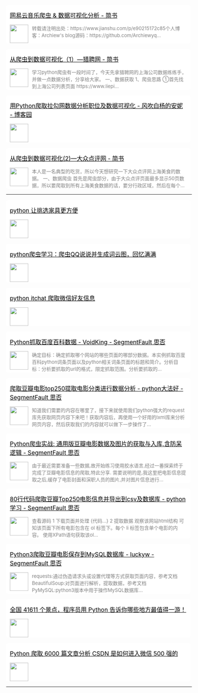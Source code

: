 


<div name="section_div" style="background-color:white;padding:1px 10px;width:480px;border-radius:5px;margin-top:15px;">
    <div>
        <p>
            <font size=3 style="color:black;">
                <a href="https://www.jianshu.com/p/e90215172c85" _target="blank" style="color:black;">网易云音乐爬虫 &amp; 数据可视化分析 - 简书</a>
            </font>
        </p>
    </div>
    <div style="display:flex;display:-webkit-flex;">
        <div style="width:50px;">
            <img style="width:50px;" src="https://www.jianshu.com/favicon.ico" />
        </div>
        <div style="flex:1;-webkit-flex:1;padding-left:10px;overflow:hidden;">
            <font size=2 color=grey>转载请注明出处：https://www.jianshu.com/p/e90215172c85个人博客：Archiew's blog源码：https://github.com/Archiewyq...</font>
        </div>
    </div>
</div>

<div name="section_div" style="background-color:white;padding:1px 10px;width:480px;border-radius:5px;margin-top:15px;">
    <div>
        <p>
            <font size=3 style="color:black;">
                <a href="https://www.jianshu.com/p/c80badcaa5bf?open_source=weibo_search" _target="blank" style="color:black;">从爬虫到数据可视化（1）—猎聘网 - 简书</a>
            </font>
        </p>
    </div>
    <div style="display:flex;display:-webkit-flex;">
        <div style="width:50px;">
            <img style="width:50px;" src="https://www.jianshu.com/favicon.ico" />
        </div>
        <div style="flex:1;-webkit-flex:1;padding-left:10px;overflow:hidden;">
            <font size=2 color=grey>学习python爬虫有一段时间了，今天先拿猎聘网的上海公司数据练练手，并做一点数据分析，分享给大家。 一、数据获取 1、爬虫思路 ①首先找到上海公司列表页面 https://www.liepi...</font>
        </div>
    </div>
</div>

<div name="section_div" style="background-color:white;padding:1px 10px;width:480px;border-radius:5px;margin-top:15px;">
    <div>
        <p>
            <font size=3 style="color:black;">
                <a href="http://www.cnblogs.com/annebang/p/8710992.html" _target="blank" style="color:black;">用Python爬取拉勾网数据分析职位及数据可视化 - 风吹白杨的安妮 - 博客园</a>
            </font>
        </p>
    </div>
    <div style="display:flex;display:-webkit-flex;">
        <div style="width:50px;">
            <img style="width:50px;" src="http://www.cnblogs.com/favicon.ico" />
        </div>
        <div style="flex:1;-webkit-flex:1;padding-left:10px;overflow:hidden;">
            <font size=2 color=grey></font>
        </div>
    </div>
</div>

<div name="section_div" style="background-color:white;padding:1px 10px;width:480px;border-radius:5px;margin-top:15px;">
    <div>
        <p>
            <font size=3 style="color:black;">
                <a href="https://www.jianshu.com/p/f422c6ef307a" _target="blank" style="color:black;">从爬虫到数据可视化(2)—大众点评网 - 简书</a>
            </font>
        </p>
    </div>
    <div style="display:flex;display:-webkit-flex;">
        <div style="width:50px;">
            <img style="width:50px;" src="https://www.jianshu.com/favicon.ico" />
        </div>
        <div style="flex:1;-webkit-flex:1;padding-left:10px;overflow:hidden;">
            <font size=2 color=grey>本人是一名典型的吃货，所以今天想研究一下大众点评网上海美食的数据。 一、数据爬虫 首先是爬虫部分，由于大众点评页面最多显示50页数据，所以要爬取到所有上海美食数据的话，要分行政区域，然后在每个...</font>
        </div>
    </div>
</div>


----

<div name="section_div" style="background-color:white;padding:1px 10px;width:480px;border-radius:5px;margin-top:15px;">
    <div>
        <p>
            <font size=3 style="color:black;">
                <a href="https://mp.weixin.qq.com/s/tQ6uGBrxSLfJR4kk_GKB1Q" _target="blank" style="color:black;">python 让挑选家具更方便</a>
            </font>
        </p>
    </div>
    <div style="display:flex;display:-webkit-flex;">
        <div style="width:50px;">
            <img style="width:50px;" src="https://mp.weixin.qq.com/favicon.ico" />
        </div>
        <div style="flex:1;-webkit-flex:1;padding-left:10px;overflow:hidden;">
            <font size=2 color=grey></font>
        </div>
    </div>
</div>

<div name="section_div" style="background-color:white;padding:1px 10px;width:480px;border-radius:5px;margin-top:15px;">
    <div>
        <p>
            <font size=3 style="color:black;">
                <a href="https://mp.weixin.qq.com/s/ukpZ2TPiP4cDRF_f7PGMXw" _target="blank" style="color:black;">python爬虫学习：爬虫QQ说说并生成词云图，回忆满满</a>
            </font>
        </p>
    </div>
    <div style="display:flex;display:-webkit-flex;">
        <div style="width:50px;">
            <img style="width:50px;" src="https://mp.weixin.qq.com/favicon.ico" />
        </div>
        <div style="flex:1;-webkit-flex:1;padding-left:10px;overflow:hidden;">
            <font size=2 color=grey></font>
        </div>
    </div>
</div>

<div name="section_div" style="background-color:white;padding:1px 10px;width:480px;border-radius:5px;margin-top:15px;">
    <div>
        <p>
            <font size=3 style="color:black;">
                <a href="https://mp.weixin.qq.com/s/4EXgR4GkriTnAzVxluJxmg" _target="blank" style="color:black;">python itchat 爬取微信好友信息</a>
            </font>
        </p>
    </div>
    <div style="display:flex;display:-webkit-flex;">
        <div style="width:50px;">
            <img style="width:50px;" src="https://mp.weixin.qq.com/favicon.ico" />
        </div>
        <div style="flex:1;-webkit-flex:1;padding-left:10px;overflow:hidden;">
            <font size=2 color=grey></font>
        </div>
    </div>
</div>

<div name="section_div" style="background-color:white;padding:1px 10px;width:480px;border-radius:5px;margin-top:15px;">
    <div>
        <p>
            <font size=3 style="color:black;">
                <a href="https://segmentfault.com/a/1190000008241040" _target="blank" style="color:black;">Python抓取百度百科数据 - VoidKing - SegmentFault 思否</a>
            </font>
        </p>
    </div>
    <div style="display:flex;display:-webkit-flex;">
        <div style="width:50px;">
            <img style="width:50px;" src="https://segmentfault.com/favicon.ico" />
        </div>
        <div style="flex:1;-webkit-flex:1;padding-left:10px;overflow:hidden;">
            <font size=2 color=grey>确定目标：确定抓取哪个网站的哪些页面的哪部分数据。本实例抓取百度百科python词条页面以及python相关词条页面的标题和简介。分析目标：分析要抓取的url的格式，限定抓取范围。分析要抓取的...</font>
        </div>
    </div>
</div>

<div name="section_div" style="background-color:white;padding:1px 10px;width:480px;border-radius:5px;margin-top:15px;">
    <div>
        <p>
            <font size=3 style="color:black;">
                <a href="https://segmentfault.com/a/1190000005920679" _target="blank" style="color:black;">爬取豆瓣电影top250提取电影分类进行数据分析 - python大法好 - SegmentFault 思否</a>
            </font>
        </p>
    </div>
    <div style="display:flex;display:-webkit-flex;">
        <div style="width:50px;">
            <img style="width:50px;" src="https://segmentfault.com/favicon.ico" />
        </div>
        <div style="flex:1;-webkit-flex:1;padding-left:10px;overflow:hidden;">
            <font size=2 color=grey>知道我们需要的内容在哪里了，接下来就使用我们python强大的request库先获取网页内容下来吧！获取内容后，再使用一个好用的lxml库来分析网页内容，然后获取我们的内容就可以做下一步操作了...</font>
        </div>
    </div>
</div>

<div name="section_div" style="background-color:white;padding:1px 10px;width:480px;border-radius:5px;margin-top:15px;">
    <div>
        <p>
            <font size=3 style="color:black;">
                <a href="https://segmentfault.com/a/1190000015322939" _target="blank" style="color:black;">Python爬虫实战: 通用版豆瓣电影数据及图片的获取与入库,含防呆逻辑 - SegmentFault 思否</a>
            </font>
        </p>
    </div>
    <div style="display:flex;display:-webkit-flex;">
        <div style="width:50px;">
            <img style="width:50px;" src="https://segmentfault.com/favicon.ico" />
        </div>
        <div style="flex:1;-webkit-flex:1;padding-left:10px;overflow:hidden;">
            <font size=2 color=grey>由于最近需要准备一些数据,故开始练习使用胶水语言,经过一番探索终于完成了豆瓣电影信息的爬取,特此分享. 需要说明的是,我这里把电影信息提取之后,缓存了电影封面和演职人员的图片,并对图片信息进行...</font>
        </div>
    </div>
</div>

<div name="section_div" style="background-color:white;padding:1px 10px;width:480px;border-radius:5px;margin-top:15px;">
    <div>
        <p>
            <font size=3 style="color:black;">
                <a href="https://segmentfault.com/a/1190000011964958" _target="blank" style="color:black;">80行代码爬取豆瓣Top250电影信息并导出到csv及数据库 - python学习 - SegmentFault 思否</a>
            </font>
        </p>
    </div>
    <div style="display:flex;display:-webkit-flex;">
        <div style="width:50px;">
            <img style="width:50px;" src="https://segmentfault.com/favicon.ico" />
        </div>
        <div style="flex:1;-webkit-flex:1;padding-left:10px;overflow:hidden;">
            <font size=2 color=grey>查看源码 1 下载页面并处理 {代码...} 2 提取数据 观察该网站html结构 可知该页面下所有电影包含在 ol 标签下。每个 li 标签包含单个电影的内容。 使用XPath语句获取该ol...</font>
        </div>
    </div>
</div>

<div name="section_div" style="background-color:white;padding:1px 10px;width:480px;border-radius:5px;margin-top:15px;">
    <div>
        <p>
            <font size=3 style="color:black;">
                <a href="https://segmentfault.com/a/1190000007542546" _target="blank" style="color:black;">Python3爬取豆瓣电影保存到MySQL数据库 - luckyw - SegmentFault 思否</a>
            </font>
        </p>
    </div>
    <div style="display:flex;display:-webkit-flex;">
        <div style="width:50px;">
            <img style="width:50px;" src="https://segmentfault.com/favicon.ico" />
        </div>
        <div style="flex:1;-webkit-flex:1;padding-left:10px;overflow:hidden;">
            <font size=2 color=grey>requests:通过伪造请求头或设置代理等方式获取页面内容，参考文档BeautifulSoup:对页面进行解析，提取数据，参考文档PyMySQL:python3版本中用于操作MySQL数据库...</font>
        </div>
    </div>
</div>

<div name="section_div" style="background-color:white;padding:1px 10px;width:480px;border-radius:5px;margin-top:15px;">
    <div>
        <p>
            <font size=3 style="color:black;">
                <a href="https://mp.weixin.qq.com/s?__biz=MzA4MjEyNTA5Mw==&mid=2652568712&idx=1&sn=ca97b0228de1082ec2173c981f215655&chksm=8464d4c2b3135dd40e203f105118d2667cc873c7f0d93c628411fc005921639e6344970e563c&mpshare=1&scene=24&srcid=#rd" _target="blank" style="color:black;">全国 41611 个景点，程序员用 Python 告诉你哪些地方最值得一游！</a>
            </font>
        </p>
    </div>
    <div style="display:flex;display:-webkit-flex;">
        <div style="width:50px;">
            <img style="width:50px;" src="https://mp.weixin.qq.com/favicon.ico" />
        </div>
        <div style="flex:1;-webkit-flex:1;padding-left:10px;overflow:hidden;">
            <font size=2 color=grey></font>
        </div>
    </div>
</div>

<div name="section_div" style="background-color:white;padding:1px 10px;width:480px;border-radius:5px;margin-top:15px;">
    <div>
        <p>
            <font size=3 style="color:black;">
                <a href="https://mp.weixin.qq.com/s?__biz=MjM5MjAwODM4MA==&mid=2650711551&idx=1&sn=9a28cfda687b340a63dc16dd88b3f6fb&chksm=bea6d42c89d15d3ad951133b81d13cfe2c809ba9f9daf7244d74f69b1f29f533b63715475a97&mpshare=1&scene=24&srcid=#rd" _target="blank" style="color:black;">Python 爬取 6000 篇文章分析 CSDN 是如何进入微信 500 强的</a>
            </font>
        </p>
    </div>
    <div style="display:flex;display:-webkit-flex;">
        <div style="width:50px;">
            <img style="width:50px;" src="https://mp.weixin.qq.com/favicon.ico" />
        </div>
        <div style="flex:1;-webkit-flex:1;padding-left:10px;overflow:hidden;">
            <font size=2 color=grey></font>
        </div>
    </div>
</div>


----
